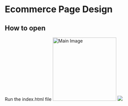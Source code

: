 # Ecommerce Page Design

## How to open
Run the index.html file
<img src="https://images/homePage.png" alt="Main Image" width="200"/>
![]([https://github.com/fadilcse5bu/Shopping_Cart/blob/main/images/homePage.png])
